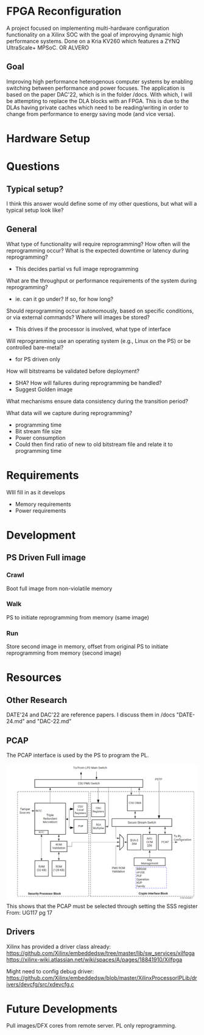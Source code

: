 # FPGA Reconfiguration
A project focused on implementing multi-hardware configuration functionality on a Xilinx SOC with the goal of improvying dynamic high performance systems.
Done on a Kria KV260 which features a ZYNQ UltraScale+ MPSoC. OR ALVERO

## Goal 
Improving high performance heterogenous computer systems by enabling switching between performance and power focuses. 
The application is based on the paper DAC'22, which is in the folder /docs. With which, I will be attempting to replace the DLA blocks with an FPGA. This is due to the DLAs having private caches which need to be reading/writing in order to change from performance to energy saving mode (and vice versa).

# Hardware Setup


# Questions
## Typical setup?
I think this answer would define some of my other questions, but what will a typical setup look like?

## General
What type of functionality will require reprogramming?
How often will the reprogramming occur? 
What is the expected downtime or latency during reprogramming?
 - This decides partial vs full image reprogramming

What are the throughput or performance requirements of the system during reprogramming?
 - ie. can it go under? If so, for how long?

Should reprogramming occur autonomously, based on specific conditions, or via external commands? 
Where will images be stored?
 - This drives if the processor is involved, what type of interface

Will reprogramming use an operating system (e.g., Linux on the PS) or be controlled bare-metal?
 - for PS driven only

How will bitstreams be validated before deployment?
 - SHA?
How will failures during reprogramming be handled?
 - Suggest Golden image
   
What mechanisms ensure data consistency during the transition period?

What data will we capture during reprogramming?
 - programming time
 - Bit stream file size
 - Power consumption
 - Could then find ratio of new to old bitstream file and relate it to programming time

# Requirements
WIll fill in as it develops
 - Memory requirements
 - Power requirements

# Development
## PS Driven Full image
### Crawl
Boot full image from non-violatile memory

### Walk
PS to initiate reprogramming from memory (same image)

### Run
Store second image in memory, offset from original
PS to initiate reprogramming from memory (second image)

# Resources
## Other Research
DATE'24 and DAC'22 are reference papers. I discuss them in /docs "DATE-24.md" and "DAC-22.md"

## PCAP
The PCAP interface is used by the PS to program the PL. 

![image](images/PCAP_in_UltraScale.PNG)
This shows that the PCAP must be selected through setting the SSS register
From: UG117 pg 17

## Drivers
Xilinx has provided a driver class already: https://github.com/Xilinx/embeddedsw/tree/master/lib/sw_services/xilfpga
https://xilinx-wiki.atlassian.net/wiki/spaces/A/pages/18841910/Xilfpga

Might need to config debug driver: https://github.com/Xilinx/embeddedsw/blob/master/XilinxProcessorIPLib/drivers/devcfg/src/xdevcfg.c

# Future Developments
Pull images/DFX cores from remote server.
PL only reprogramming.
